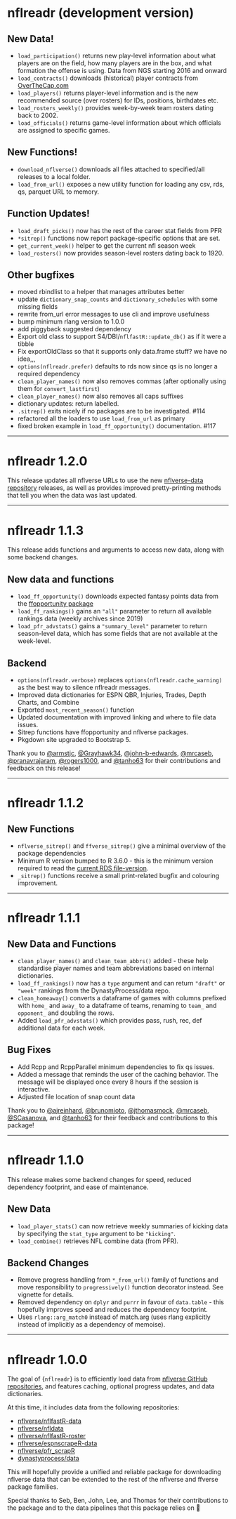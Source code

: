 # nflreadr (development version)

## New Data!

- `load_participation()` returns new play-level information about what players are on the field, how many players are in the box, and what formation the offense is using. Data from NGS starting 2016 and onward  
- `load_contracts()` downloads (historical) player contracts from [OverTheCap.com](https://overthecap.com/contract-history/)
- `load_players()` returns player-level information and is the new recommended source (over rosters) for IDs, positions, birthdates etc.
- `load_rosters_weekly()` provides week-by-week team rosters dating back to 2002.
- `load_officials()` returns game-level information about which officials are assigned to specific games.

## New Functions! 

- `download_nflverse()` downloads all files attached to specified/all releases to a local folder.
- `load_from_url()` exposes a new utility function for loading any csv, rds, qs, parquet URL to memory. 

## Function Updates!

- `load_draft_picks()` now has the rest of the career stat fields from PFR 
- `*sitrep()` functions now report package-specific options that are set.
- `get_current_week()` helper to get the current nfl season week 
- `load_rosters()` now provides season-level rosters dating back to 1920. 

## Other bugfixes

- moved rbindlist to a helper that manages attributes better
- update `dictionary_snap_counts` and `dictionary_schedules` with some missing fields 
- rewrite from_url error messages to use cli and improve usefulness
- bump minimum rlang version to 1.0.0
- add piggyback suggested dependency
- Export old class to support S4/DBI/`nflfastR::update_db()` as if it were a tibble
- Fix exportOldClass so that it supports only data.frame stuff? we have no idea,,,
- `options(nflreadr.prefer)` defaults to rds now since qs is no longer a required dependency
- `clean_player_names()` now also removes commas (after optionally using them for `convert_lastfirst`) 
- `clean_player_names()` now also removes all caps suffixes
- dictionary updates: return labelled.
- `.sitrep()` exits nicely if no packages are to be investigated. #114 
- refactored all the loaders to use `load_from_url` as primary
- fixed broken example in `load_ff_opportunity()` documentation. #117


---

# nflreadr 1.2.0

This release updates all nflverse URLs to use the new [nflverse-data repository](https://github.com/nflverse/nflverse-data) releases, as well as provides improved pretty-printing methods that tell you when the data was last updated. 

---


# nflreadr 1.1.3

This release adds functions and arguments to access new data, along with some backend changes. 

## New data and functions

- `load_ff_opportunity()` downloads expected fantasy points data from the [ffopportunity package](https://ffopportunity.ffverse.com)
- `load_ff_rankings()` gains an `"all"` parameter to return all available rankings data (weekly archives since 2019)
- `load_pfr_advstats()` gains a `"summary_level"` parameter to return season-level data, which has some fields that are not available at the week-level. 

## Backend

- `options(nflreadr.verbose)` replaces `options(nflreadr.cache_warning)` as the best way to silence nflreadr messages.
- Improved data dictionaries for ESPN QBR, Injuries, Trades, Depth Charts, and Combine
- Exported `most_recent_season()` function
- Updated documentation with improved linking and where to file data issues.
- Sitrep functions have ffopportunity and nflverse packages.
- Pkgdown site upgraded to Bootstrap 5.

Thank you to [&#x0040;armstjc](https://github.com/armstjc), [&#x0040;Grayhawk34](https://github.com/Grayhawk34), [&#x0040;john-b-edwards](https://github.com/john-b-edwards), [&#x0040;mrcaseb](https://github.com/mrcaseb), [&#x0040;pranavrajaram](https://github.com/pranavrajaram), [&#x0040;rogers1000](https://github.com/rogers1000), and [&#x0040;tanho63](https://github.com/tanho63) for their contributions and feedback on this release!

---

# nflreadr 1.1.2

## New Functions

- `nflverse_sitrep()` and `ffverse_sitrep()` give a minimal overview of the package dependencies
- Minimum R version bumped to R 3.6.0 - this is the minimum version required to read the [current RDS file-version](https://stat.ethz.ch/R-manual/R-devel/library/base/html/readRDS.html). 
- `_sitrep()` functions receive a small print-related bugfix and colouring improvement.

---

# nflreadr 1.1.1

## New Data and Functions
- `clean_player_names()` and `clean_team_abbrs()` added - these help standardise player names and team abbreviations based on internal dictionaries. 
- `load_ff_rankings()` now has a `type` argument and can return `"draft"` or `"week"` rankings from the DynastyProcess/data repo.
- `clean_homeaway()` converts a dataframe of games with columns prefixed with `home_` and `away_` to a dataframe of teams, renaming to `team_` and `opponent_` and doubling the rows.
- Added `load_pfr_advstats()` which provides pass, rush, rec, def additional data for each week.

## Bug Fixes

- Add Rcpp and RcppParallel minimum dependencies to fix qs issues.
- Added a message that reminds the user of the caching behavior. The message will be displayed once every 8 hours if the session is interactive.
- Adjusted file location of snap count data 

Thank you to [&#x0040;ajreinhard](https://github.com/ajreinhard), [&#x0040;brunomioto](https://github.com/brunomioto), [&#x0040;jthomasmock](https://github.com/jthomasmock), [&#x0040;mrcaseb](https://github.com/mrcaseb), [&#x0040;SCasanova](https://github.com/SCasanova), and [&#x0040;tanho63](https://github.com/tanho63) for their feedback and contributions to this package!

---

# nflreadr 1.1.0

This release makes some backend changes for speed, reduced dependency footprint, and ease of maintenance. 

## New Data

- `load_player_stats()` can now retrieve weekly summaries of kicking data by specifying the `stat_type` argument to be `"kicking"`.
- `load_combine()` retrieves NFL combine data (from PFR).

## Backend Changes

- Remove progress handling from `*_from_url()` family of functions and move responsibility to `progressively()` function decorator instead. See vignette for details.
- Removed dependency on `dplyr` and `purrr` in favour of `data.table` - this hopefully improves speed and reduces the dependency footprint.
- Uses `rlang::arg_match0` instead of match.arg (uses rlang explicitly instead of implicitly as a dependency of memoise).

---

# nflreadr 1.0.0

The goal of {`nflreadr`} is to efficiently load data from [nflverse GitHub repositories](https://github.com/nflverse), and features caching, optional progress updates, and data dictionaries.

At this time, it includes data from the following repositories:

- [nflverse/nflfastR-data](https://github.com/nflverse/nflfastR-data)
- [nflverse/nfldata](https://github.com/nflverse/nfldata)
- [nflverse/nflfastR-roster](https://github.com/nflverse/nflfastR-roster)
- [nflverse/espnscrapeR-data](https://github.com/nflverse/espnscrapeR-data)
- [nflverse/pfr_scrapR](https://github.com/nflverse/pfr_scrapR)
- [dynastyprocess/data](https://github.com/dynastyprocess/data)

This will hopefully provide a unified and reliable package for downloading nflverse data that can be extended to the rest of the nflverse and ffverse package families.

Special thanks to Seb, Ben, John, Lee, and Thomas for their contributions to the package and to the data pipelines that this package relies on 🎉
